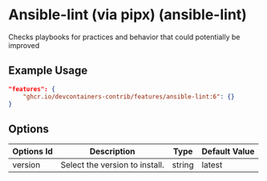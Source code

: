 
# Ansible-lint (via pipx) (ansible-lint)

Checks playbooks for practices and behavior that could potentially be improved

## Example Usage

```json
"features": {
    "ghcr.io/devcontainers-contrib/features/ansible-lint:6": {}
}
```

## Options

| Options Id | Description | Type | Default Value |
|-----|-----|-----|-----|
| version | Select the version to install. | string | latest |
